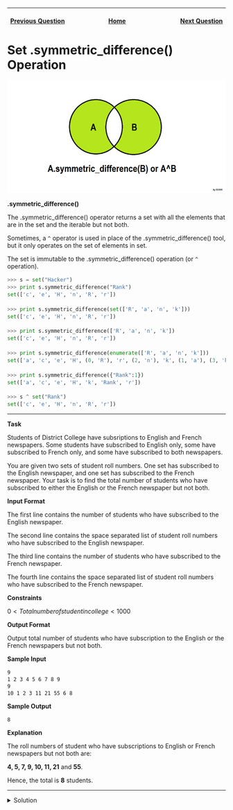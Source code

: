 | <img width=1000>[Previous Question](https://github.com/Kevin-Lago/python-hackerrank-solutions/tree/main/src/python/sets/set_difference_operation)</img> | <img width=1000>[Home](https://github.com/Kevin-Lago/python-hackerrank-solutions)</img> | <img width=1000>[Next Question](https://github.com/Kevin-Lago/python-hackerrank-solutions/tree/main/src/python/sets/set_mutations)</img> |
|:---|:---:|---:|

# Set .symmetric_difference() Operation

![HackerrankSetSymmetricDifferenceDiagram](1.png)

__.symmetric_difference()__

The .symmetric_difference() operator returns a set with all the elements that are in the set and the iterable but not both.

Sometimes, a ```^``` operator is used in place of the .symmetric_difference() tool, but it only operates on the set of elements in set.

The set is immutable to the .symmetric_difference() operation (or ```^``` operation).

```python
>>> s = set("Hacker")
>>> print s.symmetric_difference("Rank")
set(['c', 'e', 'H', 'n', 'R', 'r'])

>>> print s.symmetric_difference(set(['R', 'a', 'n', 'k']))
set(['c', 'e', 'H', 'n', 'R', 'r'])

>>> print s.symmetric_difference(['R', 'a', 'n', 'k'])
set(['c', 'e', 'H', 'n', 'R', 'r'])

>>> print s.symmetric_difference(enumerate(['R', 'a', 'n', 'k']))
set(['a', 'c', 'e', 'H', (0, 'R'), 'r', (2, 'n'), 'k', (1, 'a'), (3, 'k')])

>>> print s.symmetric_difference({"Rank":1})
set(['a', 'c', 'e', 'H', 'k', 'Rank', 'r'])

>>> s ^ set("Rank")
set(['c', 'e', 'H', 'n', 'R', 'r'])
```

---

__Task__

Students of District College have subsriptions to English and French newspapers. Some students have subscribed to English only, some have subscribed to French only, and some have subscribed to both newspapers.

You are given two sets of student roll numbers. One set has subscribed to the English newspaper, and one set has subscribed to the French newspaper. Your task is to find the total number of students who have subscribed to either the English or the French newspaper but not both.

__Input Format__

The first line contains the number of students who have subscribed to the English newspaper.

The second line contains the space separated list of student roll numbers who have subscribed to the English newspaper.

The third line contains the number of students who have subscribed to the French newspaper.

The fourth line contains the space separated list of student roll numbers who have subscribed to the French newspaper.

__Constraints__

$0 < Total number of student in college < 1000$

__Output Format__

Output total number of students who have subscription to the English or the French newspapers but not both.

__Sample Input__

```
9
1 2 3 4 5 6 7 8 9
9
10 1 2 3 11 21 55 6 8
```

__Sample Output__

```
8
```

__Explanation__

The roll numbers of student who have subscriptions to English or French newspapers but not both are:

__4, 5, 7, 9, 10, 11, 21__ and __55__.

Hence, the total is __8__ students. 

---

<details><summary>Solution</summary>
    
```python
if __name__ == '__main__':
    n = int(input())
    a = set(map(int, input().split()))

    m = int(input())
    b = set(map(int, input().split()))

    print(len(a.symmetric_difference(b)))
```
</details>